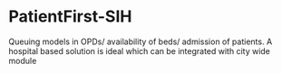 # PatientFirst-SIH
Queuing models in OPDs/ availability of beds/ admission of patients. A hospital based solution is ideal which can be integrated with city wide module

